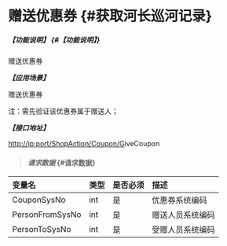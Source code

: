 # 赠送优惠券 {#获取河长巡河记录}

##### _【功能说明】_ {#【功能说明】}

赠送优惠券

_**【应用场景】**_

赠送优惠券

注：需先验证该优惠券属于赠送人；

_**【接口地址】**_

[http://ip:port/ShopAction/Coupon/G](http://ip:port/HMQuery/PatrolRiver/GetPatrolRivers)iveCoupon

> #### _请求数据_ {#请求数据}

| 变量名 | 类型 | 是否必须 | 描述 |
| :--- | :--- | :--- | :--- |
| CouponSysNo | int | 是 | 优惠券系统编码 |
| PersonFromSysNo | int | 是 | 赠送人员系统编码 |
| PersonToSysNo | int | 是 | 受赠人员系统编码 |



